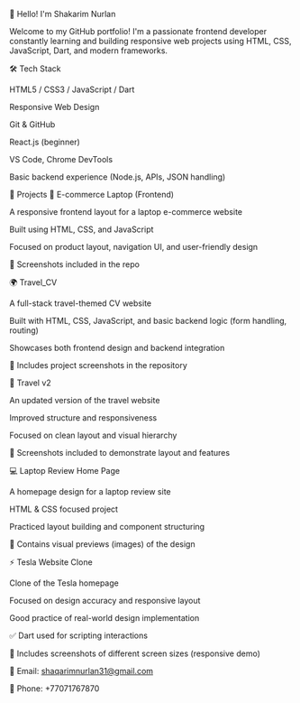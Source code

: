 👋 Hello! I'm Shakarim Nurlan

Welcome to my GitHub portfolio! I'm a passionate frontend developer constantly learning and building responsive web projects using HTML, CSS, JavaScript, Dart, and modern frameworks.

🛠️ Tech Stack

HTML5 / CSS3 / JavaScript / Dart

Responsive Web Design

Git & GitHub

React.js (beginner)

VS Code, Chrome DevTools

Basic backend experience (Node.js, APIs, JSON handling)

🚀 Projects
🛒 E-commerce Laptop (Frontend)

A responsive frontend layout for a laptop e-commerce website

Built using HTML, CSS, and JavaScript

Focused on product layout, navigation UI, and user-friendly design

📸 Screenshots included in the repo

🌍 Travel_CV

A full-stack travel-themed CV website

Built with HTML, CSS, JavaScript, and basic backend logic (form handling, routing)

Showcases both frontend design and backend integration

📸 Includes project screenshots in the repository

🧭 Travel v2

An updated version of the travel website

Improved structure and responsiveness

Focused on clean layout and visual hierarchy

📸 Screenshots included to demonstrate layout and features

💻 Laptop Review Home Page

A homepage design for a laptop review site

HTML & CSS focused project

Practiced layout building and component structuring

📸 Contains visual previews (images) of the design

⚡ Tesla Website Clone

Clone of the Tesla homepage

Focused on design accuracy and responsive layout

Good practice of real-world design implementation

✅ Dart used for scripting interactions

📸 Includes screenshots of different screen sizes (responsive demo)

📧 Email: shaqarimnurlan31@gmail.com

📱 Phone: +77071767870
